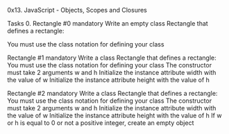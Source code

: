 0x13. JavaScript - Objects, Scopes and Closures

Tasks 0. Rectangle #0 mandatory Write an empty class Rectangle that defines a rectangle:

You must use the class notation for defining your class

Rectangle #1 mandatory Write a class Rectangle that defines a rectangle:
You must use the class notation for defining your class The constructor must take 2 arguments w and h Initialize the instance attribute width with the value of w Initialize the instance attribute height with the value of h

Rectangle #2 mandatory Write a class Rectangle that defines a rectangle:
You must use the class notation for defining your class The constructor must take 2 arguments w and h Initialize the instance attribute width with the value of w Initialize the instance attribute height with the value of h If w or h is equal to 0 or not a positive integer, create an empty object
